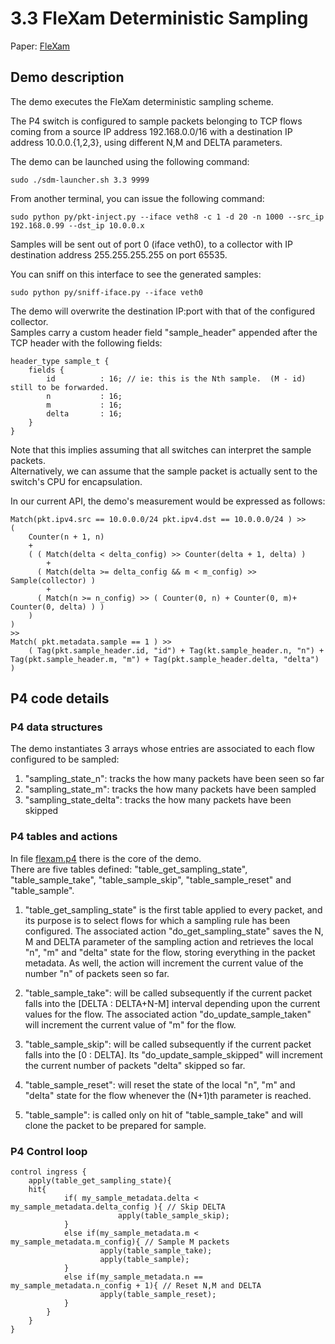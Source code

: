 
# 3.3 FleXam Deterministic Sampling

Paper: [FleXam](https://dl.acm.org/citation.cfm?doid=2491185.2491215 "FleXam")

## Demo description
The demo executes the FleXam deterministic sampling scheme.  

The P4 switch is configured to sample packets belonging to TCP flows coming from a source IP address 192.168.0.0/16 with a destination IP address 10.0.0.{1,2,3}, using different N,M and DELTA parameters.

The demo can be launched using the following command:
```
sudo ./sdm-launcher.sh 3.3 9999
```
From another terminal, you can issue the following command:
```
sudo python py/pkt-inject.py --iface veth8 -c 1 -d 20 -n 1000 --src_ip 192.168.0.99 --dst_ip 10.0.0.x
```

Samples will be sent out of port 0 (iface veth0), to a collector with IP destination address 255.255.255.255 on port 65535.  

You can sniff on this interface to see the generated samples:
```
sudo python py/sniff-iface.py --iface veth0
```

The demo will overwrite the destination IP:port with that of the configured collector.  
Samples carry a custom header field "sample_header" appended after the TCP header with the following fields:
```
header_type sample_t {
    fields {
        id          : 16; // ie: this is the Nth sample.  (M - id) still to be forwarded. 
        n           : 16;
        m           : 16;
        delta       : 16;
    }
}
```

Note that this implies assuming that all switches can interpret the sample packets.  
Alternatively, we can assume that the sample packet is actually sent to the switch's CPU for encapsulation.  

In our current API, the demo's measurement would be expressed as follows:
```
Match(pkt.ipv4.src == 10.0.0.0/24 pkt.ipv4.dst == 10.0.0.0/24 ) >> 
(  
    Counter(n + 1, n)  
    +  
    ( ( Match(delta < delta_config) >> Counter(delta + 1, delta) )  
        +  
      ( Match(delta >= delta_config && m < m_config) >> Sample(collector) )  
        +  
      ( Match(n >= n_config) >> ( Counter(0, n) + Counter(0, m)+ Counter(0, delta) ) )  
    )
)  
>>  
Match( pkt.metadata.sample == 1 ) >>  
    ( Tag(pkt.sample_header.id, "id") + Tag(kt.sample_header.n, "n") + Tag(pkt.sample_header.m, "m") + Tag(pkt.sample_header.delta, "delta") )
```

## P4 code details

### P4 data structures

The demo instantiates 3 arrays whose entries are associated to each flow configured to be sampled:
1. "sampling_state_n": tracks the how many packets have been seen so far
2. "sampling_state_m": tracks the how many packets have been sampled
3. "sampling_state_delta": tracks the how many packets have been skipped

### P4 tables and actions
In file [flexam.p4](p4src/include/flexam.p4 "flexam.p4") there is the core of the demo.  
There are five tables defined: "table_get_sampling_state", "table_sample_take", "table_sample_skip", "table_sample_reset" and "table_sample".

1. "table_get_sampling_state" is the first table applied to every packet, and its purpose is to select flows for which a sampling rule has been configured. The associated action "do_get_sampling_state" saves the N, M and DELTA parameter of the sampling action and retrieves the local "n", "m" and "delta" state for the flow, storing everything in the packet metadata. As well, the action will increment the current value of the number "n" of packets seen so far.

2. "table_sample_take": will be called subsequently if the current packet falls into the [DELTA : DELTA+N-M] interval depending upon the current values for the flow. The associated action "do_update_sample_taken" will increment the current value of "m" for the flow.

3. "table_sample_skip": will be called subsequently if the current packet falls into the [0 : DELTA]. Its "do_update_sample_skipped" will increment the current number of packets "delta" skipped so far.

4. "table_sample_reset": will reset the state of the local "n", "m" and "delta" state for the flow whenever the (N+1)th parameter is reached.

5. "table_sample": is called only on hit of "table_sample_take" and will clone the packet to be prepared for sample.

### P4 Control loop

```
control ingress {
    apply(table_get_sampling_state){
    hit{
            if( my_sample_metadata.delta < my_sample_metadata.delta_config ){ // Skip DELTA
                        apply(table_sample_skip);
            } 
            else if(my_sample_metadata.m < my_sample_metadata.m_config){ // Sample M packets     
                    apply(table_sample_take); 
                    apply(table_sample);
            } 
            else if(my_sample_metadata.n == my_sample_metadata.n_config + 1){ // Reset N,M and DELTA
                    apply(table_sample_reset);
            } 
        }
    }
}
```
